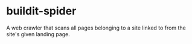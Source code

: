# buildit-spider
A web crawler that scans all pages belonging to a site linked to from the site's given landing page. 
